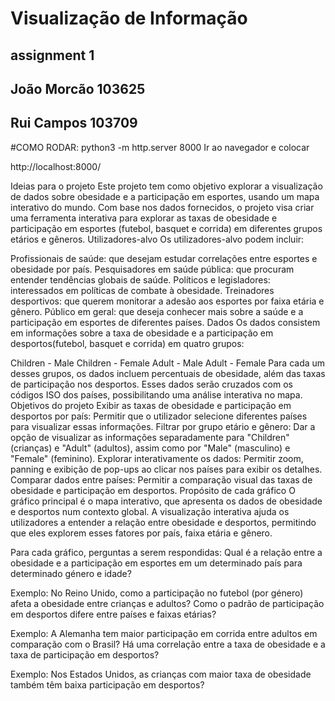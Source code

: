 # Visualização de Informação 
## assignment 1

## João Morcão 103625
## Rui Campos 103709

#COMO RODAR:
python3 -m http.server 8000
Ir ao navegador e colocar

http://localhost:8000/


Ideias para o projeto
Este projeto tem como objetivo explorar a visualização de dados sobre obesidade e a participação em esportes, usando um mapa interativo do mundo. Com base nos dados fornecidos, o projeto visa criar uma ferramenta interativa para explorar as taxas de obesidade e participação em esportes (futebol, basquet e corrida) em diferentes grupos etários e gêneros. 
Utilizadores-alvo
Os utilizadores-alvo podem incluir:

Profissionais de saúde: que desejam estudar correlações entre esportes e obesidade por país.
Pesquisadores em saúde pública: que procuram entender tendências globais de saúde.
Políticos e legisladores: interessados em políticas de combate à obesidade.
Treinadores desportivos: que querem monitorar a adesão aos esportes por faixa etária e gênero.
Público em geral: que deseja conhecer mais sobre a saúde e a participação em esportes de diferentes países.
Dados
Os dados consistem em informações sobre a taxa de obesidade e a participação em desportos(futebol, basquet e corrida) em quatro grupos:

Children - Male
Children - Female
Adult - Male
Adult - Female
Para cada um desses grupos, os dados incluem percentuais de obesidade, além das taxas de participação nos desportos. Esses dados serão cruzados com os códigos ISO dos países, possibilitando uma análise interativa no mapa.
Objetivos do projeto
Exibir as taxas de obesidade e participação em desportos por país: Permitir que o utilizador selecione diferentes países para visualizar essas informações.
Filtrar por grupo etário e gênero: Dar a opção de visualizar as informações separadamente para "Children" (crianças) e "Adult" (adultos), assim como por "Male" (masculino) e "Female" (feminino).
Explorar interativamente os dados: Permitir zoom, panning e exibição de pop-ups ao clicar nos países para exibir os detalhes.
Comparar dados entre países: Permitir a comparação visual das taxas de obesidade e participação em desportos.
Propósito de cada gráfico
O gráfico principal é o mapa interativo, que apresenta os dados de obesidade e desportos  num contexto global. A visualização interativa ajuda os utilizadores a entender a relação entre obesidade e desportos, permitindo que eles explorem esses fatores por país, faixa etária e gênero.

Para cada gráfico, perguntas a serem respondidas:
Qual é a relação entre a obesidade e a participação em esportes em um determinado país para determinado género e idade?

Exemplo: No Reino Unido, como a participação no futebol (por género) afeta a obesidade entre crianças e adultos?
Como o padrão de participação em desportos difere entre países e faixas etárias?

Exemplo: A Alemanha tem maior participação em corrida entre adultos em comparação com o Brasil?
Há uma correlação entre a taxa de obesidade e a taxa de participação em desportos?

Exemplo: Nos Estados Unidos, as crianças com maior taxa de obesidade também têm baixa participação em desportos?